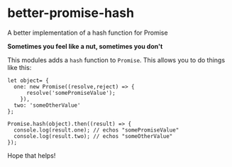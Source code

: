 # better-promise-hash
A better implementation of a hash function for Promise

**Sometimes you feel like a nut, sometimes you don't**

This modules adds a `hash` function to `Promise`.  This allows you to do things like this:

    let object= {
      one: new Promise((resolve,reject) => {
          resolve('somePromiseValue');
        }),
      two: 'someOtherValue'
    };

    Promise.hash(object).then((result) => {
      console.log(result.one); // echos "somePromiseValue"
      console.log(result.two); // echos "someOtherValue"
    });

Hope that helps!
